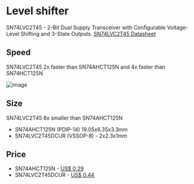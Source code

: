 # Level shifter

SN74LVC2T45 - 2-Bit Dual Supply Transceiver with Configurable Voltage-Level Shifting and 3-State Outputs. 
[SN74LVC2T45 Datasheet](datasheets/1809042112_Texas-Instruments-SN74LVC2T45DCUR_C15741.pdf)


## Speed

SN74LVC2T45 2x faster than SN74AHCT125N and 4x faster than SN74HCT125N

![image](https://user-images.githubusercontent.com/4923679/147969829-f0ca2ce1-b7e4-48f3-ad62-7608b6c28845.png)

## Size

SN74LVC2T45 8x smaller than SN74AHCT125N

 - SN74AHCT125N (PDIP-14) 19.05x6.35x3.3mm 
 - SN74LVC2T45DCUR  (VSSOP-8) - 2x2.3x1mm

## Price

 - SN74AHCT125N - [US$ 0.29](https://lcsc.com/product-detail/Buffers-Drivers_Texas-Instruments-SN74AHCT125N_C354152.html)
 - SN74LVC2T45DCUR - [US$ 0.44](https://lcsc.com/product-detail/Receivers-Transceivers_Texas-Instruments-SN74LVC2T45DCUR_C15741.html)
